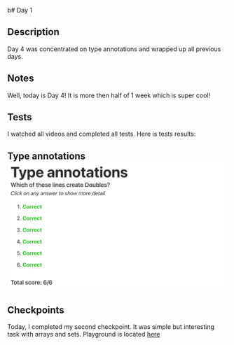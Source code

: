 b# Day 1

## Description

Day 4 was concentrated on type annotations and wrapped up all previous days.

## Notes

Well, today is Day 4! It is more then half of 1 week which is super cool!

## Tests

I watched all videos and completed all tests.
Here is tests results:

**Type annotations**
![Type annotations tests result](/Resources/Day_4/Results/Type_annotations.jpg)
------

## Checkpoints

Today, I completed my second checkpoint. It was simple but interesting task with arrays and sets.
Playground is located [here](/Resources/Day_4/Checkpoints/Checkpoint2.playground)